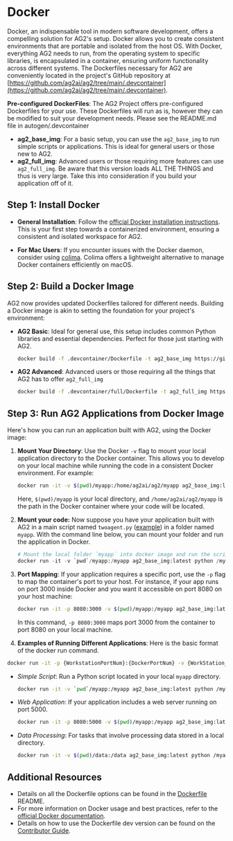 # Docker

Docker, an indispensable tool in modern software development, offers a compelling solution for AG2's setup. Docker allows you to create consistent environments that are portable and isolated from the host OS. With Docker, everything AG2 needs to run, from the operating system to specific libraries, is encapsulated in a container, ensuring uniform functionality across different systems. The Dockerfiles necessary for AG2 are conveniently located in the project's GitHub repository at [https://github.com/ag2ai/ag2/tree/main/.devcontainer](https://github.com/ag2ai/ag2/tree/main/.devcontainer).

**Pre-configured DockerFiles**: The AG2 Project offers pre-configured Dockerfiles for your use. These Dockerfiles will run as is, however they can be modified to suit your development needs. Please see the README.md file in autogen/.devcontainer

- **ag2_base_img**: For a basic setup, you can use the `ag2_base_img` to run simple scripts or applications. This is ideal for general users or those new to AG2.
- **ag2_full_img**: Advanced users or those requiring more features can use `ag2_full_img`. Be aware that this version loads ALL THE THINGS and thus is very large. Take this into consideration if you build your application off of it.

## Step 1: Install Docker

- **General Installation**: Follow the [official Docker installation instructions](https://docs.docker.com/get-docker/). This is your first step towards a containerized environment, ensuring a consistent and isolated workspace for AG2.

- **For Mac Users**: If you encounter issues with the Docker daemon, consider using [colima](https://smallsharpsoftwaretools.com/tutorials/use-colima-to-run-docker-containers-on-macos/). Colima offers a lightweight alternative to manage Docker containers efficiently on macOS.

## Step 2: Build a Docker Image

AG2 now provides updated Dockerfiles tailored for different needs. Building a Docker image is akin to setting the foundation for your project's environment:

- **AG2 Basic**: Ideal for general use, this setup includes common Python libraries and essential dependencies. Perfect for those just starting with AG2.

  ```bash
  docker build -f .devcontainer/Dockerfile -t ag2_base_img https://github.com/ag2ai/ag2.git#main
  ```

- **AG2 Advanced**: Advanced users or those requiring all the things that AG2 has to offer `ag2_full_img`

  ```bash
  docker build -f .devcontainer/full/Dockerfile -t ag2_full_img https://github.com/ag2ai/ag2.git#main
  ```

## Step 3: Run AG2 Applications from Docker Image

Here's how you can run an application built with AG2, using the Docker image:

1. **Mount Your Directory**: Use the Docker `-v` flag to mount your local application directory to the Docker container. This allows you to develop on your local machine while running the code in a consistent Docker environment. For example:

   ```bash
   docker run -it -v $(pwd)/myapp:/home/ag2ai/ag2/myapp ag2_base_img:latest python /home/ag2ai/ag2/myapp/main.py
   ```

   Here, `$(pwd)/myapp` is your local directory, and `/home/ag2ai/ag2/myapp` is the path in the Docker container where your code will be located.

2. **Mount your code:** Now suppose you have your application built with AG2 in a main script named `twoagent.py` ([example](https://github.com/ag2ai/ag2/blob/main/test/twoagent.py)) in a folder named `myapp`. With the command line below, you can mount your folder and run the application in Docker.

   ```python
   # Mount the local folder `myapp` into docker image and run the script named "twoagent.py" in the docker.
   docker run -it -v `pwd`/myapp:/myapp ag2_base_img:latest python /myapp/main_twoagent.py
   ```

3. **Port Mapping**: If your application requires a specific port, use the `-p` flag to map the container's port to your host. For instance, if your app runs on port 3000 inside Docker and you want it accessible on port 8080 on your host machine:

   ```bash
   docker run -it -p 8080:3000 -v $(pwd)/myapp:/myapp ag2_base_img:latest python /myapp
   ```

   In this command, `-p 8080:3000` maps port 3000 from the container to port 8080 on your local machine.

4. **Examples of Running Different Applications**: Here is the basic format of the docker run command.

```bash
docker run -it -p {WorkstationPortNum}:{DockerPortNum} -v {WorkStation_Dir}:{Docker_DIR} {name_of_the_image} {bash/python} {Docker_path_to_script_to_execute}
```

- _Simple Script_: Run a Python script located in your local `myapp` directory.

  ```bash
  docker run -it -v `pwd`/myapp:/myapp ag2_base_img:latest python /myapp/my_script.py
  ```

- _Web Application_: If your application includes a web server running on port 5000.

  ```bash
  docker run -it -p 8080:5000 -v $(pwd)/myapp:/myapp ag2_base_img:latest
  ```

- _Data Processing_: For tasks that involve processing data stored in a local directory.

  ```bash
  docker run -it -v $(pwd)/data:/data ag2_base_img:latest python /myapp/process_data.py
  ```

## Additional Resources

- Details on all the Dockerfile options can be found in the [Dockerfile](https://github.com/ag2ai/ag2/blob/main/.devcontainer/README.md) README.
- For more information on Docker usage and best practices, refer to the [official Docker documentation](https://docs.docker.com).
- Details on how to use the Dockerfile dev version can be found on the [Contributor Guide](/docs/contributor-guide/docker).
